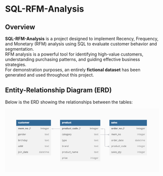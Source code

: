# SQL-RFM-Analysis

## Overview
**SQL-RFM-Analysis** is a project designed to implement Recency, Frequency, and Monetary (RFM) analysis using SQL to evaluate customer behavior and segmentation.  
RFM analysis is a powerful tool for identifying high-value customers, understanding purchasing patterns, and guiding effective business strategies.  
For demonstration purposes, an entirely **fictional dataset** has been generated and used throughout this project.

## Entity-Relationship Diagram (ERD)
Below is the ERD showing the relationships between the tables:

![ERD Diagram](./sales_analysis_ERD.png)
